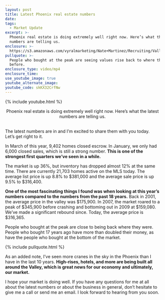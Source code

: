 ```yaml
---
layout: post
title: Latest Phoenix real estate numbers
date:
tags:
  - Market Update
excerpt: >-
  Phoenix real estate is doing extremely well right now. Here’s what the latest
  numbers are telling us.
enclosure: >-
  https://s3.amazonaws.com/vyralmarketing/Nate+Martinez/Recruiting/Valley+of+the+Sun+Real+Estate+Agent-+market+update.mp4
pullquote: >-
  People who bought at the peak are seeing values rise back to where they were
  before.
enclosure_type: video/mp4
enclosure_time:
use_youtube_image: true
youtube_alternate_image:
youtube_code: skKX32CrfNw
---
```


{% include youtube.html %}

<center>Phoenix real estate is doing extremely well right now. Here’s what the latest numbers are telling us.</center>

<center>&nbsp;</center>


The latest numbers are in and I’m excited to share them with you today. Let’s get right to it.

In March of this year, 9,402 homes closed escrow. In January, we only had 6,000 closed sales, which is still a strong number. **This is one of the strongest first quarters we’ve seen in a while.**

The market is up 36%, but inventory has dropped almost 12% at the same time. There are currently 21,703 homes active on the MLS today. The average list price is up 8.8% to $381,000 and the average sale price is up 9.5% to $316,400.

**One of the most fascinating things I found was when looking at this year’s numbers compared to the numbers from the past 18 years.** Back in 2001, the average price in the valley was $175,900. In 2007, the market roared to a peak of $345,900 before crashing and bottoming out in 2009 at $159,080. We’ve made a significant rebound since. Today, the average price is $316,365.

People who bought at the peak are close to being back where they were. People who bought 17 years ago have more than doubled their money, as have the people who bought at the bottom of the market.

{% include pullquote.html %}

As an added note, I’ve seen more cranes in the sky in the Phoenix than I have in the last 10 years. **High-rises, hotels, and more are being built all around the Valley, which is great news for our economy and ultimately, our market.**

I hope your market is doing well. If you have any questions for me at all about the latest numbers or about the business in general, don’t hesitate to give me a call or send me an email. I look forward to hearing from you soon.